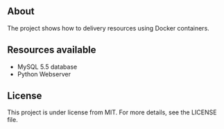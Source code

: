 ## About
The project shows how to delivery resources using Docker containers.

## Resources available
* MySQL 5.5 database
* Python Webserver

## License
This project is under license from MIT. For more details, see the LICENSE file.

